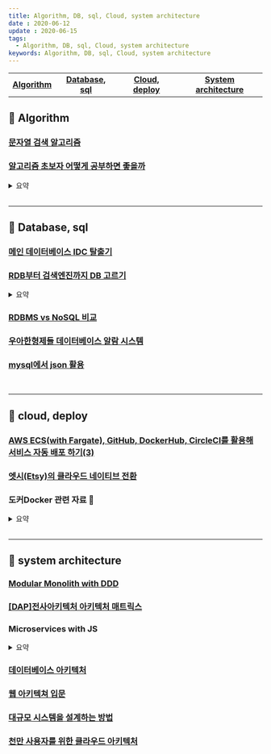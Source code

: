 ```yaml
---
title: Algorithm, DB, sql, Cloud, system architecture
date : 2020-06-12
update : 2020-06-15
tags:
  - Algorithm, DB, sql, Cloud, system architecture
keywords: Algorithm, DB, sql, Cloud, system architecture
---
```


|   |   |   |   |
|:---:|:---:|:---:|:---:|  
|**[Algorithm](./#-algorithm)**|**[Database, sql](./#-database-sql)**|**[Cloud, deploy](./#-cloud-deploy)**|**[System architecture](./#-system-architecture)**|


## 📄 Algorithm

### [문자열 검색 알고리즘](https://bowbowbow.tistory.com/6?fbclid=IwAR3WKTcKxPMUxOVrq3sy4KjwIzCe1aceKzchQeYUNiQjFtlS5ykZG5Czq7c)

### [알고리즘 초보자 어떻게 공부하면 좋을까](https://spellofstar.github.io/post/how_to_study_algorithms/)
<details><summary> 요약 </summary>

- 공통적으로 필요한 사항 (구현 능력의 필요성)
- 백준에서 문제 고르는 팁
- 백준 풀어볼 문제 결정하기
- 알고리즘에 시간을 쓸 여유가 있는 경우 공부 방법
- 알고리즘에 시간을 쓸 여유가 그리 없는 경우 공부 방법으로

</details>

<br/>
<hr>

## 📄 Database, sql

### [메인 데이터베이스 IDC 탈출기](https://woowabros.github.io/experience/2019/12/19/ruby_database.html?fbclid=IwAR0vYzSFIoj36FbUl7q1tuXori0ecU8SHT0ROhoacSSwjjTl5pwbTvxeiAU)

### [RDB부터 검색엔진까지 DB 고르기](http://www.ciokorea.com/news/38041)
<details><summary> 요약 </summary>

- 관계형 데이터베이스 관리 시스템(Oracle, MySQL, MS Server, PostgreSQL)
- 문서 저장소(MongoDB, 카우치베이스(Couchbase))
- 키-값 저장소(레디스(Redis), 멤캐시드(Memcached))
- 와이드 칼럼(wide-column) 저장소(카산드라(Cassandra), HBase)
- 검색 엔진(엘라스틱 서치(Elasticsearch))

</details>

### [RDBMS vs NoSQL 비교](https://blog.naver.com/kjun612/221922985512)

### [우아한형제들 데이터베이스 알람 시스템](https://woowabros.github.io/experience/2020/03/07/alarm.html)

### [mysql에서 json 활용](https://www.joinc.co.kr/w/man/12/mysql/json)



<br/>
<hr>

## 📄 cloud, deploy

### [AWS ECS(with Fargate), GitHub, DockerHub, CircleCI를 활용해 서비스 자동 배포 하기(3)](https://medium.com/day34/deploy-automation-part-3-b9474e12e246)

### [엣시(Etsy)의 클라우드 네이티브 전환](http://www.itworld.co.kr/news/146186)

### 도커Docker 관련 자료 🐳
<details><summary> 요약 </summary>

- [도커를 보다 쉽게 이해하기](https://m.facebook.com/groups/395603913908659?view=permalink&id=1747944695341234)
- [SSL을 사용하여 리액트를 도커에 적용](https://codeburst.io/serve-react-apps-with-docker-and-ssl-like-a-boss-e2d6d18553b7)
- [Docker 적용 후 발생한 문제점과 해결 방법](https://engineering.linecorp.com/ko/blog/server-side-test-automation-journey-3/)
- [왜 굳이 도커를 사용해야 하나요](https://www.44bits.io/ko/post/why-should-i-use-docker-container)

</details>

<br/>
<hr>

## 📄 system architecture

### [Modular Monolith with DDD](https://github.com/kgrzybek/modular-monolith-with-ddd)

### [[DAP]전사아키텍처 아키텍처 매트릭스](https://m.blog.naver.com/oracledo/220587899230)

### Microservices with JS
<details><summary> 요약 </summary>

- [Microservices with NodeJS and React](https://www.udemy.com/course/microservices-with-node-js-and-react/)

- [Microservices Demo (Uses the following technologies: Docker (and Docker Compose), React, Node.js, MySQL, Sequelize)](https://github.com/lucaschen/microservices-demo)

- [React/Nodejs Microservices App With Docker and GraphQL](https://youtu.be/gD-WutJH0qc)

- [node.js 이용한 마이크로서비스 앱 만들기(2018)](https://brunch.co.kr/@jowlee/54)

- [안심번호 마이크로서비스 개발하기](https://j.mp/2Z4gUUj)

- [MSA (Microservice Architecture) 마이크로서비스 아키텍처 회고](https://j.mp/2yWNVHt)

- [Microservices in NodeJS](https://nodesource.com/blog/microservices-in-nodejs)

</details>

### [데이터베이스 아키텍처](https://www.joinc.co.kr/w/man/12/aws/bigdata/Fundamentals2)

### [웹 아키텍쳐 입문](https://blog.rhostem.com/posts/2018-07-22-web-architecture-101)

### [대규모 시스템을 설계하는 방법](https://github.com/donnemartin/system-design-primer/blob/master/README.md)

### [천만 사용자를 위한 클라우드 아키텍처](https://aws.amazon.com/ko/blogs/korea/5-years-scalling-up-to-10-million-users/)







